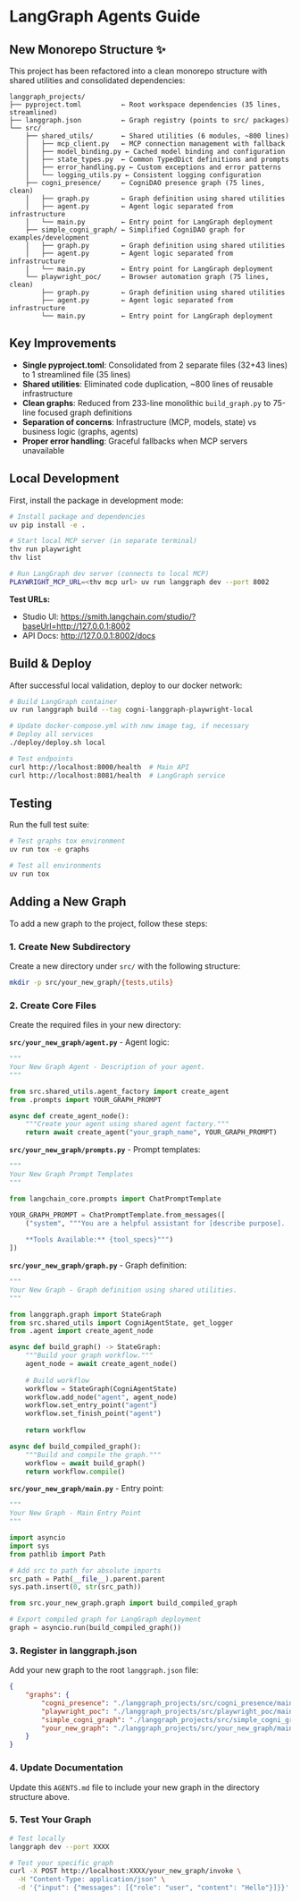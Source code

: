 # LangGraph Agents Guide

## New Monorepo Structure ✨

This project has been refactored into a clean monorepo structure with shared utilities and consolidated dependencies:

```
langgraph_projects/
├── pyproject.toml          ← Root workspace dependencies (35 lines, streamlined)
├── langgraph.json          ← Graph registry (points to src/ packages)
└── src/
    ├── shared_utils/       ← Shared utilities (6 modules, ~800 lines)
    │   ├── mcp_client.py   ← MCP connection management with fallback
    │   ├── model_binding.py ← Cached model binding and configuration
    │   ├── state_types.py  ← Common TypedDict definitions and prompts
    │   ├── error_handling.py ← Custom exceptions and error patterns
    │   └── logging_utils.py ← Consistent logging configuration
    ├── cogni_presence/     ← CogniDAO presence graph (75 lines, clean)
    │   ├── graph.py        ← Graph definition using shared utilities
    │   ├── agent.py        ← Agent logic separated from infrastructure
    │   └── main.py         ← Entry point for LangGraph deployment
    ├── simple_cogni_graph/ ← Simplified CogniDAO graph for examples/development
    │   ├── graph.py        ← Graph definition using shared utilities
    │   ├── agent.py        ← Agent logic separated from infrastructure
    │   └── main.py         ← Entry point for LangGraph deployment
    └── playwright_poc/     ← Browser automation graph (75 lines, clean)
        ├── graph.py        ← Graph definition using shared utilities
        ├── agent.py        ← Agent logic separated from infrastructure
        └── main.py         ← Entry point for LangGraph deployment
```

## Key Improvements

- **Single pyproject.toml**: Consolidated from 2 separate files (32+43 lines) to 1 streamlined file (35 lines)
- **Shared utilities**: Eliminated code duplication, ~800 lines of reusable infrastructure
- **Clean graphs**: Reduced from 233-line monolithic `build_graph.py` to 75-line focused graph definitions
- **Separation of concerns**: Infrastructure (MCP, models, state) vs business logic (graphs, agents)
- **Proper error handling**: Graceful fallbacks when MCP servers unavailable

## Local Development

First, install the package in development mode:
```bash
# Install package and dependencies
uv pip install -e .

# Start local MCP server (in separate terminal)
thv run playwright
thv list

# Run LangGraph dev server (connects to local MCP)
PLAYWRIGHT_MCP_URL=<thv mcp url> uv run langgraph dev --port 8002
```

**Test URLs:**
- Studio UI: https://smith.langchain.com/studio/?baseUrl=http://127.0.0.1:8002
- API Docs: http://127.0.0.1:8002/docs

## Build & Deploy

After successful local validation, deploy to our docker network:
```bash
# Build LangGraph container
uv run langgraph build --tag cogni-langgraph-playwright-local

# Update docker-compose.yml with new image tag, if necessary
# Deploy all services  
./deploy/deploy.sh local

# Test endpoints
curl http://localhost:8000/health  # Main API
curl http://localhost:8081/health  # LangGraph service
```

## Testing

Run the full test suite:
```bash
# Test graphs tox environment
uv run tox -e graphs

# Test all environments
uv run tox
```

## Adding a New Graph

To add a new graph to the project, follow these steps:

### 1. Create New Subdirectory
Create a new directory under `src/` with the following structure:
```bash
mkdir -p src/your_new_graph/{tests,utils}
```

### 2. Create Core Files
Create the required files in your new directory:

**`src/your_new_graph/agent.py`** - Agent logic:
```python
"""
Your New Graph Agent - Description of your agent.
"""

from src.shared_utils.agent_factory import create_agent
from .prompts import YOUR_GRAPH_PROMPT

async def create_agent_node():
    """Create your agent using shared agent factory."""
    return await create_agent("your_graph_name", YOUR_GRAPH_PROMPT)
```

**`src/your_new_graph/prompts.py`** - Prompt templates:
```python
"""
Your New Graph Prompt Templates
"""

from langchain_core.prompts import ChatPromptTemplate

YOUR_GRAPH_PROMPT = ChatPromptTemplate.from_messages([
    ("system", """You are a helpful assistant for [describe purpose].
    
    **Tools Available:** {tool_specs}""")
])
```

**`src/your_new_graph/graph.py`** - Graph definition:
```python
"""
Your New Graph - Graph definition using shared utilities.
"""

from langgraph.graph import StateGraph
from src.shared_utils import CogniAgentState, get_logger
from .agent import create_agent_node

async def build_graph() -> StateGraph:
    """Build your graph workflow."""
    agent_node = await create_agent_node()
    
    # Build workflow
    workflow = StateGraph(CogniAgentState)
    workflow.add_node("agent", agent_node)
    workflow.set_entry_point("agent")
    workflow.set_finish_point("agent")
    
    return workflow

async def build_compiled_graph():
    """Build and compile the graph."""
    workflow = await build_graph()
    return workflow.compile()
```

**`src/your_new_graph/main.py`** - Entry point:
```python
"""
Your New Graph - Main Entry Point
"""

import asyncio
import sys
from pathlib import Path

# Add src to path for absolute imports
src_path = Path(__file__).parent.parent
sys.path.insert(0, str(src_path))

from src.your_new_graph.graph import build_compiled_graph

# Export compiled graph for LangGraph deployment
graph = asyncio.run(build_compiled_graph())
```

### 3. Register in langgraph.json
Add your new graph to the root `langgraph.json` file:
```json
{
    "graphs": {
        "cogni_presence": "./langgraph_projects/src/cogni_presence/main.py:graph",
        "playwright_poc": "./langgraph_projects/src/playwright_poc/main.py:graph",
        "simple_cogni_graph": "./langgraph_projects/src/simple_cogni_graph/main.py:graph",
        "your_new_graph": "./langgraph_projects/src/your_new_graph/main.py:graph"
    }
}
```

### 4. Update Documentation
Update this `AGENTS.md` file to include your new graph in the directory structure above.

### 5. Test Your Graph
```bash
# Test locally
langgraph dev --port XXXX

# Test your specific graph
curl -X POST http://localhost:XXXX/your_new_graph/invoke \
  -H "Content-Type: application/json" \
  -d '{"input": {"messages": [{"role": "user", "content": "Hello"}]}}'
```
